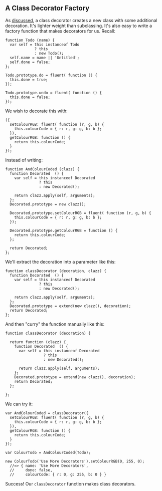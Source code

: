## A Class Decorator Factory

As [discussed](#class-decorators), a class decorator creates a new class with some additional decoration. It's lighter weight than subclassing. It's also easy to write a factory function that makes decorators for us. Recall:

    function Todo (name) {
      var self = this instanceof Todo
                 ? this
                 : new Todo();
      self.name = name || 'Untitled';
      self.done = false;
    };
    
    Todo.prototype.do = fluent( function () {
      this.done = true;
    });
    
    Todo.prototype.undo = fluent( function () {
      this.done = false;
    });

We wish to decorate this with:

    ({
      setColourRGB: fluent( function (r, g, b) {
        this.colourCode = { r: r, g: g, b: b };
      }),
      getColourRGB: function () {
        return this.colourCode;
      }
    });
    
Instead of writing:

    function AndColourCoded (clazz) {
      function Decorated  () {
        var self = this instanceof Decorated
                   ? this
                   : new Decorated();
        
        return clazz.apply(self, arguments);
      };
      Decorated.prototype = new clazz();
      
      Decorated.prototype.setColourRGB = fluent( function (r, g, b) {
        this.colourCode = { r: r, g: g, b: b };
      });
      
      Decorated.prototype.getColourRGB = function () {
        return this.colourCode;
      };
      
      return Decorated;
    };

We'll extract the decoration into a parameter like this:

    function classDecorator (decoration, clazz) {
      function Decorated  () {
        var self = this instanceof Decorated
                   ? this
                   : new Decorated();
        
        return clazz.apply(self, arguments);
      };
      Decorated.prototype = extend(new clazz(), decoration);
      return Decorated;
    };

And then "curry" the function manually like this:

    function classDecorator (decoration) {

      return function (clazz) {
        function Decorated  () {
          var self = this instanceof Decorated
                     ? this
                     : new Decorated();
        
          return clazz.apply(self, arguments);
        };
        Decorated.prototype = extend(new clazz(), decoration);
        return Decorated;
      };
      
    };
    
We can try it:

    var AndColourCoded = classDecorator({
      setColourRGB: fluent( function (r, g, b) {
        this.colourCode = { r: r, g: g, b: b };
      }),
      getColourRGB: function () {
        return this.colourCode;
      }
    });
    
    var ColourTodo = AndColourCoded(Todo);
    
    new ColourTodo('Use More Decorators').setColourRGB(0, 255, 0);
      //=> { name: 'Use More Decorators',
      //     done: false,
      //     colourCode: { r: 0, g: 255, b: 0 } }

Success! Our `classDecorator` function makes class decorators.